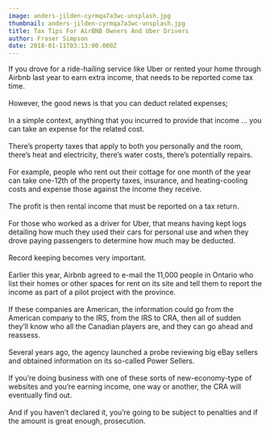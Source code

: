 ```yaml
---
image: anders-jilden-cyrmqa7a3wc-unsplash.jpg
thumbnail: anders-jilden-cyrmqa7a3wc-unsplash.jpg
title: Tax Tips For AirBNB Owners And Uber Drivers
author: Fraser Simpson
date: 2018-01-11T03:13:00.000Z
---
```

If you drove for a ride-hailing service like Uber or rented your home through Airbnb last year to earn extra income, that needs to be reported come tax time.\
\
However, the good news is that you can deduct related expenses;\
\
In a simple context, anything that you incurred to provide that income … you can take an expense for the related cost.\
\
There’s property taxes that apply to both you personally and the room, there’s heat and electricity, there’s water costs, there’s potentially repairs.\
\
For example, people who rent out their cottage for one month of the year can take one-12th of the property taxes, insurance, and heating-cooling costs and expense those against the income they receive.\
\
The profit is then rental income that must be reported on a tax return.\
\
For those who worked as a driver for Uber, that means having kept logs detailing how much they used their cars for personal use and when they drove paying passengers to determine how much may be deducted.\
\
Record keeping becomes very important.\
\
Earlier this year, Airbnb agreed to e-mail the 11,000 people in Ontario who list their homes or other spaces for rent on its site and tell them to report the income as part of a pilot project with the province.\
\
If these companies are American, the information could go from the American company to the IRS, from the IRS to CRA, then all of sudden they’ll know who all the Canadian players are, and they can go ahead and reassess.\
\
Several years ago, the agency launched a probe reviewing big eBay sellers and obtained information on its so-called Power Sellers.\
\
If you’re doing business with one of these sorts of new-economy-type of websites and you’re earning income, one way or another, the CRA will eventually find out.\
\
And if you haven’t declared it, you’re going to be subject to penalties and if the amount is great enough, prosecution.